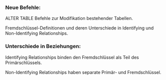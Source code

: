 ### Neue Befehle:

ALTER TABLE Befehle zur Modifikation bestehender Tabellen.

Fremdschlüssel-Definitionen und deren Unterschiede in Identifying und Non-Identifying Relationships.

### Unterschiede in Beziehungen:

Identifying Relationships binden den Fremdschlüssel als Teil des Primärschlüssels.

Non-Identifying Relationships haben separate Primär- und Fremdschlüssel.

